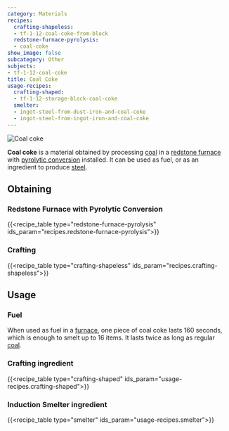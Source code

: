 ```yaml
---
category: Materials
recipes:
  crafting-shapeless:
  - tf-1-12-coal-coke-from-block
  redstone-furnace-pyrolysis:
  - coal-coke
show_image: false
subcategory: Other
subjects:
- tf-1-12-coal-coke
title: Coal Coke
usage-recipes:
  crafting-shaped:
  - tf-1-12-storage-block-coal-coke
  smelter:
  - ingot-steel-from-dust-iron-and-coal-coke
  - ingot-steel-from-ingot-iron-and-coal-coke
---
```


![Coal coke](/images/docs/1.12/thermal-foundation/coal-coke.png)


**Coal coke** is a material obtained by processing
[coal](https://minecraft.gamepedia.com/Coal) in a [redstone
furnace](../../thermal-expansion/redstone-furnace/) with [pyrolytic
conversion](../../thermal-expansion/augment-pyrolytic-conversion/) installed. It can be used as
fuel, or as an ingredient to produce [steel](../steel-ingot/).


Obtaining
---------

### Redstone Furnace with Pyrolytic Conversion
{{<recipe_table type="redstone-furnace-pyrolysis" ids_param="recipes.redstone-furnace-pyrolysis">}}

### Crafting
{{<recipe_table type="crafting-shapeless" ids_param="recipes.crafting-shapeless">}}


Usage
-----

### Fuel
When used as fuel in a [furnace](https://minecraft.gamepedia.com/Furnace), one
piece of coal coke lasts 160 seconds, which is enough to smelt up to 16 items.
It lasts twice as long as regular [coal](https://minecraft.gamepedia.com/Coal).

### Crafting ingredient
{{<recipe_table type="crafting-shaped" ids_param="usage-recipes.crafting-shaped">}}

### Induction Smelter ingredient
{{<recipe_table type="smelter" ids_param="usage-recipes.smelter">}}

